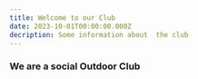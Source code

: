 ```yaml
---
title: Welcome to our Club
date: 2023-10-01T00:00:00.000Z
decription: Some information about  the club
---
```

 

### We are a social Outdoor Club

